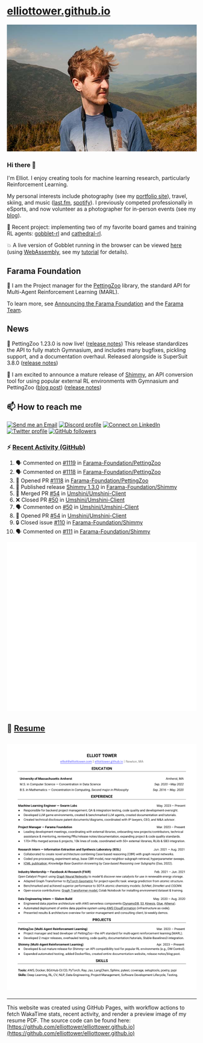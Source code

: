 # [elliottower.github.io](https://github.com/elliottower/elliottower.github.io)

[![A wild Elliot on Mt Washington](https://raw.githubusercontent.com/elliottower/elliottower.github.io/main/src/jpg/DSCF7539-600px.jpg?raw=true)](https://raw.githubusercontent.com/elliottower/elliottower.github.io/main/src/jpg/DSCF7539.jpg?raw=true)

### Hi there 👋

I'm Elliot. I enjoy creating tools for machine learning research, particularly Reinforcement Learning.

My personal interests include photography (see my [portfolio site](https://www.elliottower.com/)), travel, skiing, and music ([last.fm](https://www.last.fm/user/ajsdlfkwer), [spotify](https://open.spotify.com/user/12132818380)). I previously competed professionally in eSports, and now volunteer as a photographer for in-person events (see my [blog](https://www.elliottower.com/stories/?category=events)).

🤖 Recent project: implementing two of my favorite board games and training RL agents: [gobblet-rl](https://github.com/elliottower/gobblet-rl) and [cathedral-rl](https://github.com/elliottower/cathedral-rl). 

💥 A live version of Gobblet running in the browser can be viewed [here](https://elliottower.github.io/gobblet-rl/) (using [WebAssembly](https://webassembly.org/), see my [tutorial](https://github.com/elliottower/gobblet-rl/blob/main/tutorials/WebAssembly/web_assembly.md) for details).

## Farama Foundation

🚀 I am the Project manager for the [PettingZoo](https://github.com/Farama-Foundation/PettingZoo) library, the standard API for Multi-Agent Reinforcement Learning (MARL). 

To learn more, see [Announcing the Farama Foundation](https://farama.org/Announcing-The-Farama-Foundation) and the [Farama Team](https://farama.org/team).

## News

🎉 PettingZoo 1.23.0 is now live! ([release notes](https://github.com/Farama-Foundation/PettingZoo/releases/tag/1.23.0)) This release standardizes the API to fully match Gymnasium, and includes many bugfixes, pickling support, and a documentation overhaul. Released alongside is SuperSuit 3.8.0 ([release notes](https://github.com/Farama-Foundation/SuperSuit/releases/tag/3.8.0)) 

<!-- ![GitHub Release Date](https://img.shields.io/github/release-date/Farama-Foundation/PettingZoo) -->

🎉 I am excited to announce a mature release of [Shimmy](https://github.com/Farama-Foundation/Shimmy), an API conversion tool for using popular external RL environments with Gymnasium and PettingZoo ([blog post](https://farama.org/Announcing-Shimmy)) ([release notes](https://github.com/Farama-Foundation/Shimmy/releases/tag/v1.0.0)) 

## 📫 How to reach me

 [![Send me an Email](https://img.shields.io/badge/email-elliot%40elliottower.com-blue)](mailto:elliot@elliottower.com)
 [![Discord profile](https://img.shields.io/badge/Discord-7289DA?style=flat&logo=discord&logoColor=white)](https://discord.com/users/83091537923145728)
 [![Connect on LinkedIn](https://img.shields.io/badge/--linkedin?label=LinkedIn&logo=LinkedIn&style=social)](https://www.linkedin.com/in/elliot-tower)
 [![Twitter profile](https://img.shields.io/twitter/follow/elliottower?style=social)](https://twitter.com/ElliotTower/)
 [![GitHub followers](https://img.shields.io/github/followers/elliottower?style=social)](https://github.com/elliottower/)

### ⚡ [Recent Activity (GitHub)](https://github.com/elliottower)

<!--START_SECTION:activity-->
1. 🗣 Commented on [#1119](https://github.com/Farama-Foundation/PettingZoo/issues/1119#issuecomment-1768794993) in [Farama-Foundation/PettingZoo](https://github.com/Farama-Foundation/PettingZoo)
2. 🗣 Commented on [#1118](https://github.com/Farama-Foundation/PettingZoo/pull/1118#issuecomment-1767141671) in [Farama-Foundation/PettingZoo](https://github.com/Farama-Foundation/PettingZoo)
3. 💪 Opened PR [#1118](https://github.com/Farama-Foundation/PettingZoo/pull/1118) in [Farama-Foundation/PettingZoo](https://github.com/Farama-Foundation/PettingZoo)
4. 🚀 Published release [Shimmy 1.3.0](https://github.com/Farama-Foundation/Shimmy/releases/tag/v1.3.0) in [Farama-Foundation/Shimmy](https://github.com/Farama-Foundation/Shimmy)
5. 🎉 Merged PR [#54](https://github.com/Umshini/Umshini-Client/pull/54) in [Umshini/Umshini-Client](https://github.com/Umshini/Umshini-Client)
6. ❌ Closed PR [#50](https://github.com/Umshini/Umshini-Client/pull/50) in [Umshini/Umshini-Client](https://github.com/Umshini/Umshini-Client)
7. 🗣 Commented on [#50](https://github.com/Umshini/Umshini-Client/pull/50#issuecomment-1766876948) in [Umshini/Umshini-Client](https://github.com/Umshini/Umshini-Client)
8. 💪 Opened PR [#54](https://github.com/Umshini/Umshini-Client/pull/54) in [Umshini/Umshini-Client](https://github.com/Umshini/Umshini-Client)
9. 🔒 Closed issue [#110](https://github.com/Farama-Foundation/Shimmy/issues/110) in [Farama-Foundation/Shimmy](https://github.com/Farama-Foundation/Shimmy)
10. 🗣 Commented on [#111](https://github.com/Farama-Foundation/Shimmy/pull/111#issuecomment-1766682734) in [Farama-Foundation/Shimmy](https://github.com/Farama-Foundation/Shimmy)
<!--END_SECTION:activity-->


<picture>
  <a href="https://metrics.lecoq.io/insights?user=elliottower">
   <img src="/github-metrics.svg" alt="Metrics">
  </a>
</picture>

## 📄 [Resume](https://elliottower.github.io/src/pdf/resume.pdf)

<!-- PDF-TO-MARKDOWN:START -->
![Page 1](src/png/page1.png "Page 1")
---
<!-- PDF-TO-MARKDOWN:END -->

----

This website was created using GitHub Pages, with workflow actions to fetch WakaTime stats, recent activity, and render a preview image of my resume PDF. The source code can be found here: [https://github.com/elliottower/elliottower.github.io](https://github.com/elliottower/elliottower.github.io)
